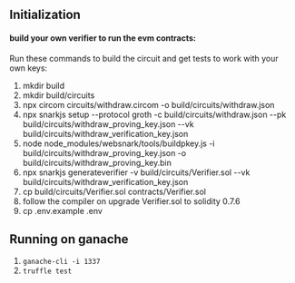 ## Initialization

#### build your own verifier to run the evm contracts:
Run these commands to build the circuit and get tests to work with your own keys:
1. mkdir build
2. mkdir build/circuits
3. npx circom circuits/withdraw.circom -o build/circuits/withdraw.json
4. npx snarkjs setup --protocol groth -c build/circuits/withdraw.json --pk build/circuits/withdraw_proving_key.json --vk build/circuits/withdraw_verification_key.json
5. node node_modules/websnark/tools/buildpkey.js -i build/circuits/withdraw_proving_key.json -o build/circuits/withdraw_proving_key.bin
6. npx snarkjs generateverifier -v build/circuits/Verifier.sol --vk build/circuits/withdraw_verification_key.json
7. cp build/circuits/Verifier.sol contracts/Verifier.sol
8. follow the compiler on upgrade Verifier.sol to solidity 0.7.6
9. cp .env.example .env




## Running on ganache

1. `ganache-cli -i 1337`
2. `truffle test`




